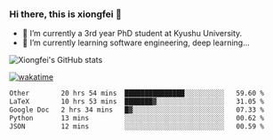 ### Hi there, this is xiongfei 👋


- 🔭 I’m currently a 3rd year PhD student at Kyushu University.
- 🌱 I’m currently learning software engineering, deep learning...

<!--
**X1on9f31/X1on9f31** is a ✨ _special_ ✨ repository because its `README.md` (this file) appears on your GitHub profile.
Here are some ideas to get you started:
-->

![Xiongfei's GitHub stats](https://github-readme-stats.vercel.app/api?username=X1on9f31)


[![wakatime](https://wakatime.com/badge/user/9e8d5516-d162-43e7-9563-87295d455a71.svg)](https://wakatime.com/@9e8d5516-d162-43e7-9563-87295d455a71)

<!--START_SECTION:waka-->

```txt
Other        20 hrs 54 mins  ███████████████░░░░░░░░░░   59.60 %
LaTeX        10 hrs 53 mins  ███████▓░░░░░░░░░░░░░░░░░   31.05 %
Google Doc   2 hrs 34 mins   █▓░░░░░░░░░░░░░░░░░░░░░░░   07.33 %
Python       13 mins         ░░░░░░░░░░░░░░░░░░░░░░░░░   00.62 %
JSON         12 mins         ░░░░░░░░░░░░░░░░░░░░░░░░░   00.59 %
```

<!--END_SECTION:waka-->


